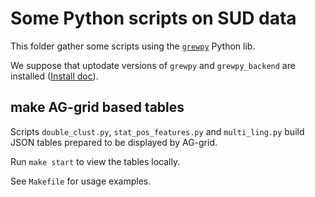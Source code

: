 # Some Python scripts on SUD data

This folder gather some scripts using the [`grewpy`](https://grew.fr/usage/python) Python lib.

We suppose that uptodate versions of `grewpy` and `grewpy_backend` are installed ([Install doc](https://grew.fr/usage/python)).

## make AG-grid based tables
Scripts `double_clust.py`, `stat_pos_features.py` and `multi_ling.py` build JSON tables prepared to be displayed by AG-grid.

Run `make start` to view the tables locally.

See `Makefile` for usage examples.
